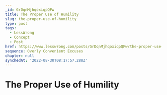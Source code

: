 ```yaml
---
_id: GrDqnMjhqoxiqpQPw
title: The Proper Use of Humility
slug: the-proper-use-of-humility
type: post
tags:
  - LessWrong
  - Concept
  - Post
href: https://www.lesswrong.com/posts/GrDqnMjhqoxiqpQPw/the-proper-use-of-humility
sequence: Overly Convenient Excuses
chapter: null
synchedAt: '2022-08-30T08:17:57.288Z'
---
```


# The Proper Use of Humility
